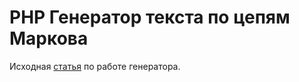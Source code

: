 # PHP Генератор текста по цепям Маркова

Исходная [статья](http://aftamat4ik.ru/generator-teksta-na-cepyakh-markova) по работе генератора.
